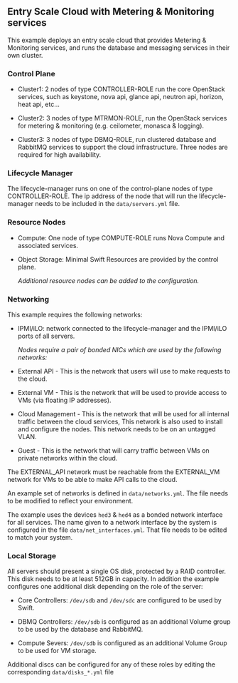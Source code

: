 <!--
(c) Copyright 2015-2016 Hewlett Packard Enterprise Development LP
(c) Copyright 2017-2018 SUSE LLC

Licensed under the Apache License, Version 2.0 (the "License"); you may
not use this file except in compliance with the License. You may obtain
a copy of the License at

http://www.apache.org/licenses/LICENSE-2.0

Unless required by applicable law or agreed to in writing, software
distributed under the License is distributed on an "AS IS" BASIS, WITHOUT
WARRANTIES OR CONDITIONS OF ANY KIND, either express or implied. See the
License for the specific language governing permissions and limitations
under the License.
-->

## Entry Scale Cloud with Metering & Monitoring services

This example deploys an entry scale cloud that provides Metering &
Monitoring services, and runs the database and messaging services in
their own cluster.

### Control Plane

- Cluster1: 2 nodes of type CONTROLLER-ROLE run the core OpenStack
  services, such as keystone, nova api, glance api, neutron api, horizon,
  heat api, etc...

- Cluster2: 3 nodes of type MTRMON-ROLE, run the OpenStack services for
  metering & monitoring (e.g. ceilometer, monasca & logging).

- Cluster3: 3 nodes of type DBMQ-ROLE, run clustered database and RabbitMQ
  services to support the cloud infrastructure. Three nodes are required for
  high availability.

### Lifecycle Manager

  The lifecycle-manager runs on one of the control-plane nodes of type
  CONTROLLER-ROLE. The ip address of the node that will run the
  lifecycle-manager needs to be included in the `data/servers.yml` file.

### Resource Nodes

- Compute: One node of type COMPUTE-ROLE runs Nova Compute and associated
  services.

- Object Storage: Minimal Swift Resources are provided by the control plane.

  *Additional resource nodes can be added to the configuration.*

### Networking

This example requires the following networks:

- IPMI/iLO: network connected to the lifecycle-manager and the IPMI/iLO ports
  of all servers.

  _Nodes require a pair of bonded NICs which are used by the following
  networks:_

- External API - This is the network that users will use to make requests to
  the cloud.

- External VM - This is the network that will be used to provide access to VMs
  (via floating IP addresses).

- Cloud Management - This is the network that will be used for all internal
  traffic between the cloud services, This network is also used to install and
  configure the nodes. This network needs to be on an untagged VLAN.

- Guest - This is the network that will carry traffic between VMs on private
  networks within the cloud.

The EXTERNAL\_API network must be reachable from the EXTERNAL\_VM
network for VMs to be able to make API calls to the cloud.

An example set of networks is defined in `data/networks.yml`.
The file needs to be modified to reflect your environment.

The example uses the devices `hed3` & `hed4` as a bonded network interface
for all services. The name given to a network interface by the system is
configured in the file `data/net_interfaces.yml`.
That file needs to be edited to match your system.

### Local Storage

All servers should present a single OS disk, protected by a RAID controller.
This disk needs to be at least 512GB in capacity.   In addition the example
configures one additional disk depending on the role of the server:

- Core Controllers:  `/dev/sdb` and `/dev/sdc` are configured to be used by Swift.

- DBMQ Controllers:  `/dev/sdb` is configured as an additional Volume group to be
  used by the database and RabbitMQ.

- Compute Severs:  `/dev/sdb` is configured as an additional Volume Group to be
  used for VM storage.

Additional discs can be configured for any of these roles by editing
the corresponding `data/disks_*.yml` file
